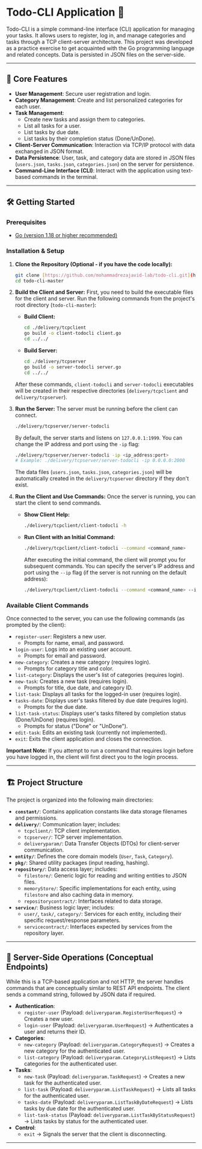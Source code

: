 # Todo-CLI Application 📝

Todo-CLI is a simple command-line interface (CLI) application for managing your tasks. It allows users to register, log in, and manage categories and tasks through a TCP client-server architecture. This project was developed as a practice exercise to get acquainted with the Go programming language and related concepts. Data is persisted in JSON files on the server-side.

---

## 🌟 Core Features

* **User Management**: Secure user registration and login.
* **Category Management**: Create and list personalized categories for each user.
* **Task Management**:
    * Create new tasks and assign them to categories.
    * List all tasks for a user.
    * List tasks by due date.
    * List tasks by their completion status (Done/UnDone).
* **Client-Server Communication**: Interaction via TCP/IP protocol with data exchanged in JSON format.
* **Data Persistence**: User, task, and category data are stored in JSON files (`users.json`, `tasks.json`, `categories.json`) on the server for persistence.
* **Command-Line Interface (CLI)**: Interact with the application using text-based commands in the terminal.

---

## 🛠️ Getting Started

### Prerequisites

* [Go (version 1.18 or higher recommended)](https://golang.org/dl/)

### Installation & Setup

1.  **Clone the Repository (Optional - if you have the code locally):**
    ```bash
    git clone [https://github.com/mohammadrezajavid-lab/todo-cli.git](https://github.com/mohammadrezajavid-lab/todo-cli.git)
    cd todo-cli-master
    ```

2.  **Build the Client and Server:**
    First, you need to build the executable files for the client and server. Run the following commands from the project's root directory (`todo-cli-master`):

    * **Build Client:**
        ```bash
        cd ./delivery/tcpclient
        go build -o client-todocli client.go
        cd ../../
        ```

    * **Build Server:**
        ```bash
        cd ./delivery/tcpserver
        go build -o server-todocli server.go
        cd ../../
        ```
    After these commands, `client-todocli` and `server-todocli` executables will be created in their respective directories (`delivery/tcpclient` and `delivery/tcpserver`).

3.  **Run the Server:**
    The server must be running before the client can connect.
    ```bash
    ./delivery/tcpserver/server-todocli
    ```
    By default, the server starts and listens on `127.0.0.1:1999`.
    You can change the IP address and port using the `-ip` flag:
    ```bash
    ./delivery/tcpserver/server-todocli -ip <ip_address:port>
    # Example: ./delivery/tcpserver/server-todocli -ip 0.0.0.0:2000
    ```
    The data files (`users.json`, `tasks.json`, `categories.json`) will be automatically created in the `delivery/tcpserver` directory if they don't exist.

4.  **Run the Client and Use Commands:**
    Once the server is running, you can start the client to send commands.

    * **Show Client Help:**
        ```bash
        ./delivery/tcpclient/client-todocli -h
        ```

    * **Run Client with an Initial Command:**
        ```bash
        ./delivery/tcpclient/client-todocli --command <command_name>
        ```
        After executing the initial command, the client will prompt you for subsequent commands.
        You can specify the server's IP address and port using the `--ip` flag (if the server is not running on the default address):
        ```bash
        ./delivery/tcpclient/client-todocli --command <command_name> --ip <server_ip_address:port>
        ```

### Available Client Commands

Once connected to the server, you can use the following commands (as prompted by the client):

* `register-user`: Registers a new user.
    * Prompts for name, email, and password.
* `login-user`: Logs into an existing user account.
    * Prompts for email and password.
* `new-category`: Creates a new category (requires login).
    * Prompts for category title and color.
* `list-category`: Displays the user's list of categories (requires login).
* `new-task`: Creates a new task (requires login).
    * Prompts for title, due date, and category ID.
* `list-task`: Displays all tasks for the logged-in user (requires login).
* `tasks-date`: Displays user's tasks filtered by due date (requires login).
    * Prompts for the due date.
* `list-task-status`: Displays user's tasks filtered by completion status (Done/UnDone) (requires login).
    * Prompts for status ("Done" or "UnDone").
* `edit-task`: Edits an existing task (currently not implemented).
* `exit`: Exits the client application and closes the connection.

**Important Note:** If you attempt to run a command that requires login before you have logged in, the client will first direct you to the login process.

---

## 🏗️ Project Structure

The project is organized into the following main directories:

* **`constant/`**: Contains application constants like data storage filenames and permissions.
* **`delivery/`**: Communication layer; includes:
    * `tcpclient/`: TCP client implementation.
    * `tcpserver/`: TCP server implementation.
    * `deliveryparam/`: Data Transfer Objects (DTOs) for client-server communication.
* **`entity/`**: Defines the core domain models (`User`, `Task`, `Category`).
* **`pkg/`**: Shared utility packages (input reading, hashing).
* **`repository/`**: Data access layer; includes:
    * `filestore/`: Generic logic for reading and writing entities to JSON files.
    * `memoryStore/`: Specific implementations for each entity, using `filestore` and also caching data in memory.
    * `repositorycontract/`: Interfaces related to data storage.
* **`service/`**: Business logic layer; includes:
    * `user/`, `task/`, `category/`: Services for each entity, including their specific request/response parameters.
    * `servicecontract/`: Interfaces expected by services from the repository layer.

---

## 🔌 Server-Side Operations (Conceptual Endpoints)

While this is a TCP-based application and not HTTP, the server handles commands that are conceptually similar to REST API endpoints. The client sends a command string, followed by JSON data if required.

* **Authentication**:
    * `register-user` (Payload: `deliveryparam.RegisterUserRequest`) -> Creates a new user.
    * `login-user` (Payload: `deliveryparam.UserRequest`) -> Authenticates a user and returns their ID.
* **Categories**:
    * `new-category` (Payload: `deliveryparam.CategoryRequest`) -> Creates a new category for the authenticated user.
    * `list-category` (Payload: `deliveryparam.CategoryListRequest`) -> Lists categories for the authenticated user.
* **Tasks**:
    * `new-task` (Payload: `deliveryparam.TaskRequest`) -> Creates a new task for the authenticated user.
    * `list-task` (Payload: `deliveryparam.ListTaskRequest`) -> Lists all tasks for the authenticated user.
    * `tasks-date` (Payload: `deliveryparam.ListTaskByDateRequest`) -> Lists tasks by due date for the authenticated user.
    * `list-task-status` (Payload: `deliveryparam.ListTaskByStatusRequest`) -> Lists tasks by status for the authenticated user.
* **Control**:
    * `exit` -> Signals the server that the client is disconnecting.

---
